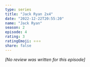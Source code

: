 ```yaml
---
type: series
title: "Jack Ryan 2x4"
date: "2022-12-22T20:55:20"
name: "Jack Ryan"
season: 2
episode: 4
rating: 3
ratingEmoji: ⭐️⭐️⭐️
share: false
---
```


*[No review was written for this episode]*
